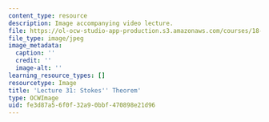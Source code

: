 ```yaml
---
content_type: resource
description: Image accompanying video lecture.
file: https://ol-ocw-studio-app-production.s3.amazonaws.com/courses/18-02-multivariable-calculus-fall-2007/fe3d87a56f0f32a90bbf470898e21d96_31.jpg
file_type: image/jpeg
image_metadata:
  caption: ''
  credit: ''
  image-alt: ''
learning_resource_types: []
resourcetype: Image
title: 'Lecture 31: Stokes'' Theorem'
type: OCWImage
uid: fe3d87a5-6f0f-32a9-0bbf-470898e21d96
---
```

